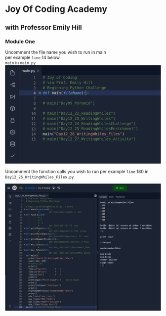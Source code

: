 # Joy Of Coding Academy
## with Professor Emily Hill
### Module One
Uncomment the file name you wish to run in main  
per example `line` 14 below  
`main` in `main.py`
![example, line 14 in main.py][homeMainPy]

[homeMainPy]: https://github.com/TurtleWolfe/Joy_Of_Coding/blob/main/Main.png?raw=true "example, line 14 in main.py"  

Uncomment the function calls you wish to run per example `line` 180 in `Day12_26_WritingWhiles_Files.py`  

![example, line 14 in Day 12 26 Writing While Files][homeMainWhilePy]

[homeMainPy]: https://github.com/TurtleWolfe/Joy_Of_Coding/blob/main/Main.png?raw=true "example, line 14 in main.py"

[homeMainWhilePy]: https://raw.githubusercontent.com/TurtleWolfe/Joy_Of_Coding/main/MainWhile.png?raw=true "example, line 14 in Day 12 26 Writing While Files"